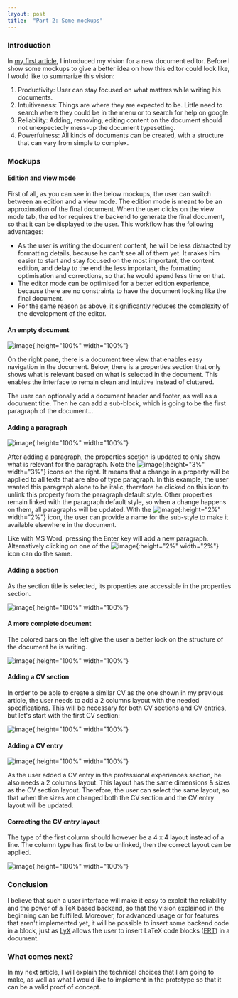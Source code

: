 ```yaml
---
layout: post
title:  "Part 2: Some mockups"
---
```


<!---
your comment goes here
and here
-->

### Introduction

In [my first article](../../../2020/09/16/time-for-a-new-document-editor.html), I introduced my vision for a new document editor. Before I show some mockups to give a better idea on how this editor could look like, I would like to summarize this vision:

1. Productivity: User can stay focused on what matters while writing his documents.
2. Intuitiveness: Things are where they are expected to be. Little need to search where they could be in the menu or to search for help on google.
3. Reliability: Adding, removing, editing content on the document should not unexpectedly mess-up the document typesetting.
4. Powerfulness: All kinds of documents can be created, with a structure that can vary from simple to complex.

### Mockups

#### Edition and view mode

First of all, as you can see in the below mockups, the user can switch between an edition and a view mode. The edition mode is meant to be an approximation of the final document. When the user clicks on the view mode tab, the editor requires the backend to generate the final document, so that it can be displayed to the user. This workflow has the following advantages:

* As the user is writing the document content, he will be less distracted by formatting details, because he can't see all of them yet. It makes him easier to start and stay focused on the most important, the content edition, and delay to the end the less important, the formatting optimisation and corrections, so that he would spend less time on that.
* The editor mode can be optimised for a better edition experience, because there are no constraints to have the document looking like the final document.
* For the same reason as above, it significantly reduces the complexity of the development of the editor.

#### An empty document

![image](/assets/images/1-empty-document.jpg){:height="100%" width="100%"}

On the right pane, there is a document tree view that enables easy navigation in the document. Below, there is a properties section that only shows what is relevant based on what is selected in the document. This enables the interface to remain clean and intuitive instead of cluttered.

The user can optionally add a document header and footer, as well as a document title. Then he can add a sub-block, which is going to be the first paragraph of the document...

#### Adding a paragraph

![image](/assets/images/2-add-paragraph.jpg){:height="100%" width="100%"}

After adding a paragraph, the properties section is updated to only show what is relevant for the paragraph. Note the ![image](/assets/images/link.png){:height="3%" width="3%"} icons on the right. It means that a change in a property will be applied to all texts that are also of type paragraph. In this example, the user wanted this paragraph alone to be italic, therefore he clicked on this icon to unlink this property from the paragraph default style. Other properties remain linked with the paragraph default style, so when a change happens on them, all paragraphs will be updated. With the ![image](/assets/images/export.svg){:height="2%" width="2%"} icon, the user can provide a name for the sub-style to make it available elsewhere in the document.

Like with MS Word, pressing the Enter key will add a new paragraph. Alternatively clicking on one of the ![image](/assets/images/plus-icon_1.png){:height="2%" width="2%"} icon can do the same.

#### Adding a section

As the section title is selected, its properties are accessible in the properties section.

![image](/assets/images/3-add-section.jpg){:height="100%" width="100%"}

#### A more complete document

The colored bars on the left give the user a better look on the structure of the document he is writing.

![image](/assets/images/4-add-image.jpg){:height="100%" width="100%"}

#### Adding a CV section

In order to be able to create a similar CV as the one shown in my previous article, the user needs to add a 2 columns layout with the needed specifications. This will be necessary for both CV sections and CV entries, but let's start with the first CV section:

![image](/assets/images/5-add-cv-section.jpg){:height="100%" width="100%"}

#### Adding a CV entry

![image](/assets/images/6-add-cv-entry.jpg){:height="100%" width="100%"}

As the user added a CV entry in the professional experiences section, he also needs a 2 columns layout. This layout has the same dimensions & sizes as the CV section layout. Therefore, the user can select the same layout, so that when the sizes are changed both the CV section and the CV entry layout will be updated.

#### Correcting the CV entry layout

The type of the first column should however be a 4 x 4 layout instead of a line. The column type has first to be unlinked, then the correct layout can be applied.

![image](/assets/images/7-edit-layout-cv-entry.jpg){:height="100%" width="100%"}

### Conclusion

I believe that such a user interface will make it easy to exploit the reliability and the power of a TeX based backend, so that the vision explained in the beginning can be fulfilled. Moreover, for advanced usage or for features that aren't implemented yet, it will be possible to insert some backend code in a block, just as [LyX](https://www.lyx.org/) allows the user to insert LaTeX code blocks ([ERT](https://wiki.lyx.org/FAQ/ERT)) in a document.

### What comes next?

In my next article, I will explain the technical choices that I am going to make, as well as what I would like to implement in the prototype so that it can be a valid proof of concept.
